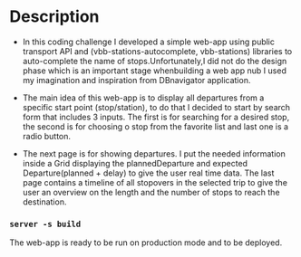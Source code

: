 # Description

- In this coding challenge I developed a simple web-app using public transport API and (vbb-stations-autocomplete, vbb-stations) libraries to auto-complete the name of stops.Unfortunately,I did not do the design phase which is an important stage whenbuilding a web app nub I used my imagination and inspiration from DBnavigator application.

- The main idea of this web-app is to display all departures from a specific start point (stop/station), to do that I decided to start by search form that includes 3 inputs. The first is for searching for a desired stop, the second is for choosing o stop from the favorite list and last one is a radio button.

- The next page is for showing departures. I put the needed information inside a Grid displaying the plannedDeparture and expected Departure(planned + delay) to give the user real time data. The last page contains a timeline of all stopovers in the selected trip to give the user an overview on the length and the number of stops to reach the destination. 

### `server -s build`
The web-app is ready to be run on production mode and to be deployed.


